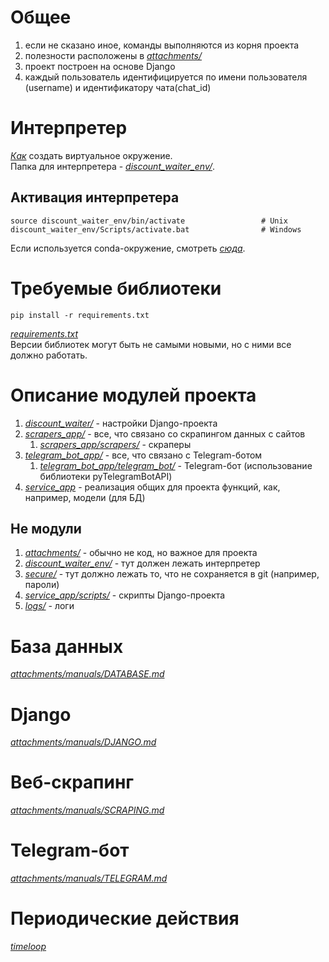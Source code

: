 # Общее
1) если не сказано иное, команды выполняются из корня проекта
2) полезности расположены в [*attachments/*](/attachments)
3) проект построен на основе Django
4) каждый пользователь идентифицируется по имени пользователя (username) и идентификатору чата(chat_id)

# Интерпретер
[*Как*](https://www.jetbrains.com/help/idea/creating-virtual-environment.html) создать виртуальное окружение.  
Папка для интерпретера - [*discount_waiter_env/*](/discount_waiter_env).

## Активация интерпретера
```
source discount_waiter_env/bin/activate                 # Unix
discount_waiter_env/Scripts/activate.bat                # Windows
```
Если используется conda-окружение, смотреть
[*сюда*](https://docs.conda.io/projects/conda/en/latest/user-guide/tasks/manage-environments.html#activating-an-environment).

# Требуемые библиотеки
`pip install -r requirements.txt`

[*requirements.txt*](https://pip.pypa.io/en/stable/user_guide/#requirements-files)  
Версии библиотек могут быть не самыми новыми, но с ними все должно работать.

# Описание модулей проекта
1) [*discount_waiter/*](/discount_waiter) - настройки Django-проекта
2) [*scrapers_app/*](/scrapers_app) - все, что связано со скрапингом данных с сайтов
    1) [*scrapers_app/scrapers/*](/scrapers_app/scrapers) - скраперы
3) [*telegram_bot_app/*](/telegram_bot_app) - все, что связано с Telegram-ботом
    1) [*telegram_bot_app/telegram_bot/*](/telegram_bot_app/telegram_bot) -
       Telegram-бот (использование библиотеки pyTelegramBotAPI)
4) [*service_app*](/service_app) - реализация общих для проекта функций, как, например, модели (для БД)

## Не модули
1) [*attachments/*](/attachments) - обычно не код, но важное для проекта
2) [*discount_waiter_env/*](/discount_waiter_env) - тут должен лежать интерпретер
3) [*secure/*](/secure) - тут должно лежать то, что не сохраняется в git (например, пароли)
4) [*service_app/scripts/*](/service_app/scripts) - скрипты Django-проекта
5) [*logs/*](logs) - логи

# База данных
[*attachments/manuals/DATABASE.md*](/attachments/manuals/DATABASE.md)

# Django
[*attachments/manuals/DJANGO.md*](/attachments/manuals/DJANGO.md)

# Веб-скрапинг
[*attachments/manuals/SCRAPING.md*](/attachments/manuals/SCRAPING.md)

# Telegram-бот
[*attachments/manuals/TELEGRAM.md*](/attachments/manuals/TELEGRAM.md)

# Периодические действия
[*timeloop*](https://pypi.org/project/timeloop/)
